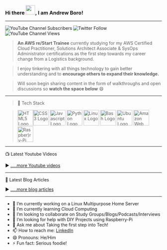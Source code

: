 ### Hi there <img src="https://raw.githubusercontent.com/MartinHeinz/MartinHeinz/master/wave.gif" width="30px">, I am Andrew Boro!

---


![YouTube Channel Subscribers](https://img.shields.io/youtube/channel/subscribers/UCjJLKNa2Su54Kpl9Us1Fl3A?label=People%20subscribed%20to%20my%20channel&style=social)
![Twitter Follow](https://img.shields.io/twitter/follow/Boro1Andrew?label=Twitter%20Followers&style=social)
![YouTube Channel Views](https://img.shields.io/youtube/channel/views/UCjJLKNa2Su54Kpl9Us1Fl3A?label=Total%20Views&style=social)

 > **An AWS re/Start Trainee** currently studying for my AWS Certified Cloud Practitioner, Solutions Architect Associate & SysOps Administrator certifications as the first     step towards my career change from a Logistics background.

 > I enjoy tinkering with all things technology to gain better understanding and to **encourage others to expand their knowledge.**

 > Will soon begin sharing content in the form of walkthroughs and open discussions so **watch the space below** 😄

---

 > 🧰 Tech Stack

 > <img src="https://cdn.worldvectorlogo.com/logos/html5.svg" alt="HTML5 Logo" width="50" height="50" /><img src="https://cdn.worldvectorlogo.com/logos/css-5.svg" alt="CSS3 Logo" width="50" height="50" /> <img src="https://cdn.worldvectorlogo.com/logos/logo-javascript.svg" alt="Javascript Logo" width="50" height="50" />  <img src="https://cdn.worldvectorlogo.com/logos/python-5.svg" alt="Python Logo" width="50" height="50" /> <img src="https://cdn.worldvectorlogo.com/logos/linux-tux.svg" alt="Linux Logo" width="50" height="50" /> <img src="https://cdn.worldvectorlogo.com/logos/bash-1.svg" alt="Bash Logo" width="50" height="50" /> <img src="https://cdn.worldvectorlogo.com/logos/ubuntu-2.svg" alt="Ubuntu Logo" width="50" height="50" /> <img src="https://cdn.worldvectorlogo.com/logos/amazon-web-services.svg" alt="Amazon Web Service" width="50" height="50" /> <img src="https://cdn.worldvectorlogo.com/logos/raspberry-pi.svg" alt="Raspber)ry-Pi Logo" width="50" height="50" />
 > 
---

📺 Latest Youtube Videos

<!-- YOUTUBE-VIDEOS-LIST:START -->

<!-- YOUTUBE-VIDEOS-LIST:END -->

▶️ [.....more Youtube videos](https://www.youtube.com/channel/UCjJLKNa2Su54Kpl9Us1Fl3A)

---

📘 Latest Blog Articles

<!-- BLOG-POST-LIST:START -->

<!-- BLOG-POST-LIST:END -->

▶️ [.....more blog articles](https://hashnode.com/@Boro1Andrew)

---


- 🔭 I’m currently working on a Linux Multipurpose Home Server
- 🌱 I’m currently learning Cloud Computing
- 👯 I’m looking to collaborate on Study Groups/Blogs/Podcasts/Interviews
- 🤔 I’m looking for help with DIY Projects using Raspberry-Pi
- 💬 Ask me about Taking the first step into Tech!
- 📫 How to reach me: [LinkedIn](https://www.linkedin.com/in/andrew-boro-2b9058208/)
- 😄 Pronouns: He/Him
- ⚡ Fun fact: Serious foodie!

 

